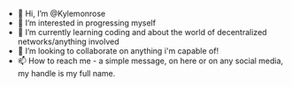- 👋 Hi, I’m @Kylemonrose
- 👀 I’m interested in progressing myself
- 🌱 I’m currently learning coding and about the world of decentralized networks/anything involved
- 💞️ I’m looking to collaborate on anything i'm capable of!
- 📫 How to reach me - a simple message, on here or on any social media, my handle is my full name.

<!---
Kylemonrose/Kylemonrose is a ✨ special ✨ repository because its `README.md` (this file) appears on your GitHub profile.
You can click the Preview link to take a look at your changes.
--->
